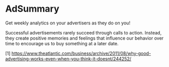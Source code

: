 # AdSummary

Get weekly analytics on your advertisers as they do on you!

Successful advertisements rarely succeed through calls to action. Instead, they create positive memories and feelings that influence our behavior over time to encourage us to buy something at a later date.

[1] https://www.theatlantic.com/business/archive/2011/08/why-good-advertising-works-even-when-you-think-it-doesnt/244252/
